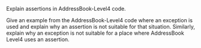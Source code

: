 <panel type="info" header="`W7.6a` Can explain assertions :star::star::star:" expanded no-close>
  <include src="../../book/errorHandling/assertions/what/unit-inElsewhere-asFlat.md" boilerplate />
<!-- TODO: add evidence -->
</panel>

<!-- ==================================================================================================== -->

<panel type="info" header="`W7.6b` Can use assertions :star::star::star:" expanded no-close>
  <include src="../../book/errorHandling/assertions/how/unit-inElsewhere-asFlat.md" boilerplate />
  <panel header="{{glyphicon_folder_close}} Evidence" expanded>

Explain assertions in AddressBook-Level4 code.

  </panel>
</panel>

<!-- ==================================================================================================== -->

<panel type="success" header="`W7.6c` Can use assertions optimally :star::star::star::star:" expanded no-close>
  <include src="../../book/errorHandling/assertions/when/unit-inElsewhere-asFlat.md" boilerplate />
  <panel header="{{glyphicon_folder_close}} Evidence" expanded>

Give an example from the AddressBook-Level4 code where an exception is used and explain why an assertion is not suitable for that situation.
Similarly, explain why an exception is not suitable for a place where AddressBook Level4 uses an assertion.  

  </panel>
</panel>

